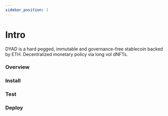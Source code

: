```yaml
---
sidebar_position: 1
---
```


# Intro

DYAD is a hard pegged, immutable and governance-free stablecoin backed by ETH. Decentralized monetary policy via long vol dNFTs.

### Overview

### Install

### Test

### Deploy


